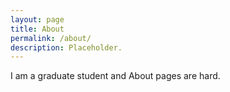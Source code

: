 ```yaml
---
layout: page
title: About
permalink: /about/
description: Placeholder.
---
```


I am a graduate student and About pages are hard.
